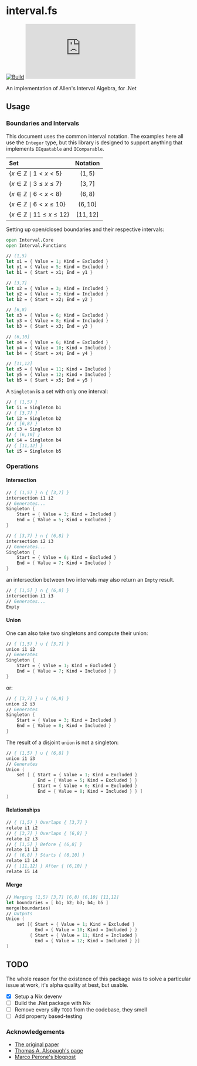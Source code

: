 # interval.fs

[![Build](https://github.com/mtrsk/interval.fs/actions/workflows/build.yml/badge.svg)](https://github.com/mtrsk/interval.fs/actions/workflows/build.yml)
![Nuget](https://img.shields.io/nuget/v/interval.fs)

An implementation of Allen's Interval Algebra, for .Net

## Usage

### Boundaries and Intervals

This document uses the common interval notation. The examples here all use the `Integer` type, but this library is designed to support anything that implements `IEquatable` and `IComparable`.

<center>

|     Set       |   Notation    |
| :---          |     :---:     |
| $`\{ x \in \mathbb{Z} \mid 1 \lt x \lt 5 \}`$ | $(1,5)$ |
| $`\{ x \in \mathbb{Z} \mid 3 \leq x \leq 7 \}`$ | $[3,7]$ |
| $`\{ x \in \mathbb{Z} \mid 6 \lt x \lt 8 \}`$ | $(6,8)$ |
| $`\{ x \in \mathbb{Z} \mid 6 \lt x \leq 10 \}`$ | $(6,10]$ |
| $`\{ x \in \mathbb{Z} \mid 11 \leq x \leq 12 \}`$ | $[11,12]$ |

</center>

Setting up open/closed boundaries and their respective intervals:

```fsharp
open Interval.Core
open Interval.Functions

// (1,5)
let x1 = { Value = 1; Kind = Excluded }
let y1 = { Value = 5; Kind = Excluded }
let b1 = { Start = x1; End = y1 }

// [3,7]
let x2 = { Value = 3; Kind = Included }
let y2 = { Value = 7; Kind = Included }
let b2 = { Start = x2; End = y2 }

// [6,8)
let x3 = { Value = 6; Kind = Excluded }
let y3 = { Value = 8; Kind = Included }
let b3 = { Start = x3; End = y3 }

// (6,10]
let x4 = { Value = 6; Kind = Excluded }
let y4 = { Value = 10; Kind = Included }
let b4 = { Start = x4; End = y4 }

// [11,12]
let x5 = { Value = 11; Kind = Included }
let y5 = { Value = 12; Kind = Included }
let b5 = { Start = x5; End = y5 }
```
A `Singleton` is a set with only one interval:
```fsharp
// { (1,5) }
let i1 = Singleton b1
// { [3,7] }
let i2 = Singleton b2
// { [6,8) }
let i3 = Singleton b3
// { (6,10] }
let i4 = Singleton b4
// { [11,12] }
let i5 = Singleton b5
```

### Operations

#### Intersection

```fsharp
// { (1,5) } ∩ { [3,7] }
intersection i1 i2
// Generates...
Singleton {
    Start = { Value = 3; Kind = Included }
    End = { Value = 5; Kind = Excluded }
}
```

```fsharp
// { [3,7] } ∩ { (6,8] }
intersection i2 i3
// Generates...
Singleton {
    Start = { Value = 6; Kind = Excluded }
    End = { Value = 7; Kind = Included }
}
```

an intersection between two intervals may also return an `Empty` result.
```fsharp
// { [1,5] } ∩ { (6,8] }
intersection i1 i3
// Generates...
Empty
```

#### Union

One can also take two singletons and compute their union:
```fsharp
// { (1,5) } ∪ { [3,7] }
union i1 i2
// Generates
Singleton {
    Start = { Value = 1; Kind = Excluded }
    End = { Value = 7; Kind = Included } }
}
```
or:
```fsharp
// { [3,7] } ∪ { (6,8] }
union i2 i3
// Generates
Singleton {
    Start = { Value = 3; Kind = Included }
    End = { Value = 8; Kind = Included }
}
```
The result of a disjoint `union` is not a singleton:
```fsharp
// { (1,5) } ∪ { (6,8] }
union i1 i3
// Generates
Union (
    set [ { Start = { Value = 1; Kind = Excluded }
            End = { Value = 5; Kind = Excluded } }
          { Start = { Value = 6; Kind = Excluded }
            End = { Value = 8; Kind = Included } } ]
)
```

#### Relationships

```fsharp
// { (1,5) } Overlaps { [3,7] }
relate i1 i2
// { [3,7] } Overlaps { (6,8] }
relate i2 i3
// { [1,5] } Before { (6,8] } 
relate i1 i3
// { (6,8] } Starts { (6,10] }
relate i3 i4
// { [11,12] } After { (6,10] }
relate i5 i4
```

#### Merge

```fsharp
// Merging (1,5) [3,7] [6,8) (6,10] [11,12] 
let boundaries = [ b1; b2; b3; b4; b5 ]
merge(boundaries)
// Outputs
Union (
    set [{ Start = { Value = 1; Kind = Excluded }
           End = { Value = 10; Kind = Included } }
         { Start = { Value = 11; Kind = Included }
           End = { Value = 12; Kind = Included } }]
)
```

## TODO

The whole reason for the existence of this package was to solve a particular issue at work, it's alpha quality at best, but usable.

- [x] Setup a Nix devenv
- [ ] Build the .Net package with Nix
- [ ] Remove every silly `TODO` from the codebase, they smell
- [ ] Add property based-testing

### Acknowledgements

- [The original paper](https://cse.unl.edu/~choueiry/Documents/Allen-CACM1983.pdf)
- [Thomas A. Alspaugh's page](https://thomasalspaugh.org/pub/fnd/allen.html)
- [Marco Perone's blogpost](https://marcosh.github.io/post/2020/05/04/intervals-and-their-relations.html)


